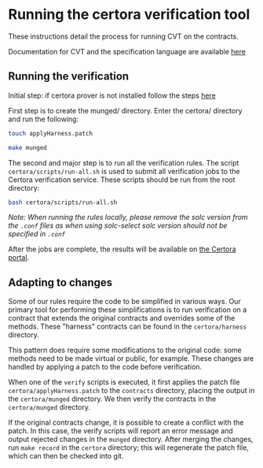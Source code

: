 # Running the certora verification tool

These instructions detail the process for running CVT on the contracts.

Documentation for CVT and the specification language are available
[here](https://certora.atlassian.net/wiki/spaces/CPD/overview)

## Running the verification

Initial step: if certora prover is not installed follow the steps [here](https://docs.certora.com/en/latest/docs/user-guide/getting-started/install.html)

First step is to create the munged/ directory. Enter the certora/ directory and run the following:

```sh
touch applyHarness.patch
```

```sh
make munged
```

The second and major step is to run all the verification rules.
The script `certora/scripts/run-all.sh` is used to submit all verification
jobs to the Certora verification service. These scripts should be run from the
root directory:

```sh
bash certora/scripts/run-all.sh
```

_Note: When running the rules locally, please remove the solc version from the `.conf` files as when using solc-select solc version should not be specified in `.conf`_

After the jobs are complete, the results will be available on
[the Certora portal](https://prover.certora.com/).

## Adapting to changes

Some of our rules require the code to be simplified in various ways. Our
primary tool for performing these simplifications is to run verification on a
contract that extends the original contracts and overrides some of the methods.
These "harness" contracts can be found in the `certora/harness` directory.

This pattern does require some modifications to the original code: some methods
need to be made virtual or public, for example. These changes are handled by
applying a patch to the code before verification.

When one of the `verify` scripts is executed, it first applies the patch file
`certora/applyHarness.patch` to the `contracts` directory, placing the output
in the `certora/munged` directory. We then verify the contracts in the
`certora/munged` directory.

If the original contracts change, it is possible to create a conflict with the
patch. In this case, the verify scripts will report an error message and output
rejected changes in the `munged` directory. After merging the changes, run
`make record` in the `certora` directory; this will regenerate the patch file,
which can then be checked into git.
